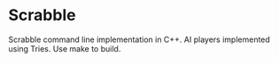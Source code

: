 # Scrabble
Scrabble command line implementation in C++. AI players implemented using Tries.
Use make to build.
